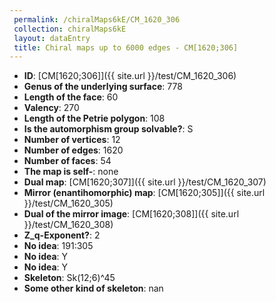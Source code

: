 ```yaml
--- 
 permalink: /chiralMaps6kE/CM_1620_306 
 collection: chiralMaps6kE
 layout: dataEntry
 title: Chiral maps up to 6000 edges - CM[1620;306]
---
```


- **ID**: [CM[1620;306]]({{ site.url }}/test/CM_1620_306)
- **Genus of the underlying surface**: 778
- **Length of the face**: 60
- **Valency**: 270
- **Length of the Petrie polygon**: 108
- **Is the automorphism group solvable?**: S
- **Number of vertices**: 12
- **Number of edges**: 1620
- **Number of faces**: 54
- **The map is self-**: none
- **Dual map**: [CM[1620;307]]({{ site.url }}/test/CM_1620_307)
- **Mirror (enantihomorphic) map**: [CM[1620;305]]({{ site.url }}/test/CM_1620_305)
- **Dual of the mirror image**: [CM[1620;308]]({{ site.url }}/test/CM_1620_308)
- **Z_q-Exponent?**: 2
- **No idea**:  191:305
- **No idea**: Y
- **No idea**: Y
- **Skeleton**: Sk(12;6)^45
- **Some other kind of skeleton**: nan

